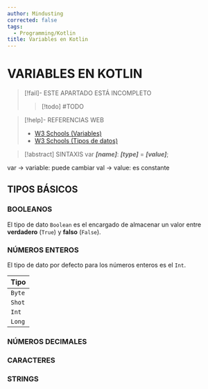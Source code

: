 ```yaml
---
author: Mindusting
corrected: false
tags:
  - Programming/Kotlin
title: Variables en Kotlin
---
```


# VARIABLES EN KOTLIN

> [!fail]- ESTE APARTADO ESTÁ INCOMPLETO
> > [!todo] #TODO

> [!help]- REFERENCIAS WEB
> - [W3 Schools (Variables)](https://www.w3schools.com/KOTLIN/kotlin_variables.php)
> - [W3 Schools (Tipos de datos)](https://www.w3schools.com/KOTLIN/kotlin_data_types.php)

> [!abstract] SINTAXIS
> var ***\[name\]***: ***\[type\]*** = ***\[value\]***;

var -> variable: puede cambiar
val -> value: es constante

## TIPOS BÁSICOS

### BOOLEANOS

El tipo de dato `Boolean` es el encargado de almacenar un valor entre **verdadero** (`True`) y **falso** (`False`).

### NÚMEROS ENTEROS

El tipo de dato por defecto para los números enteros es el `Int`.

| Tipo   |
|:------ |
| `Byte` |
| `Shot` |
| `Int`  |
| `Long` |

### NÚMEROS DECIMALES

### CARACTERES

### STRINGS
